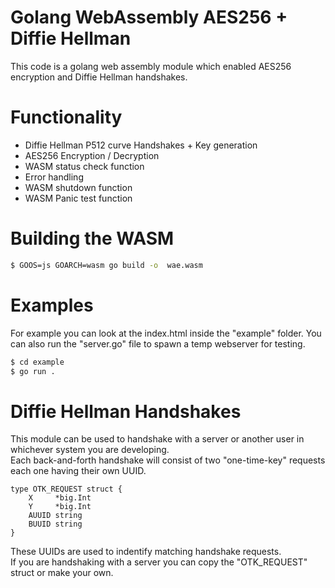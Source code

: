 # Golang WebAssembly AES256 + Diffie Hellman 
This code is a golang web assembly module which enabled AES256 encryption and Diffie Hellman handshakes.

# Functionality
 - Diffie Hellman P512 curve Handshakes + Key generation
 - AES256 Encryption / Decryption
 - WASM status check function
 - Error handling
 - WASM shutdown function
 - WASM Panic test function

# Building the WASM
```bash
$ GOOS=js GOARCH=wasm go build -o  wae.wasm

```

# Examples
For example you can look at the index.html inside the "example" folder. You can also run the "server.go" file to spawn a temp webserver for testing.
```bash
$ cd example
$ go run .
```

# Diffie Hellman Handshakes
This module can be used to handshake with a server or another user in whichever system you are developing. <br/>
Each back-and-forth handshake will consist of two "one-time-key" requests each one having their own UUID.
```golang
type OTK_REQUEST struct {
	X     *big.Int
	Y     *big.Int
	AUUID string
	BUUID string
}
```
These UUIDs are used to indentify matching handshake requests. <br/>
If you are handshaking with a server you can copy the "OTK_REQUEST" struct or make your own. 
